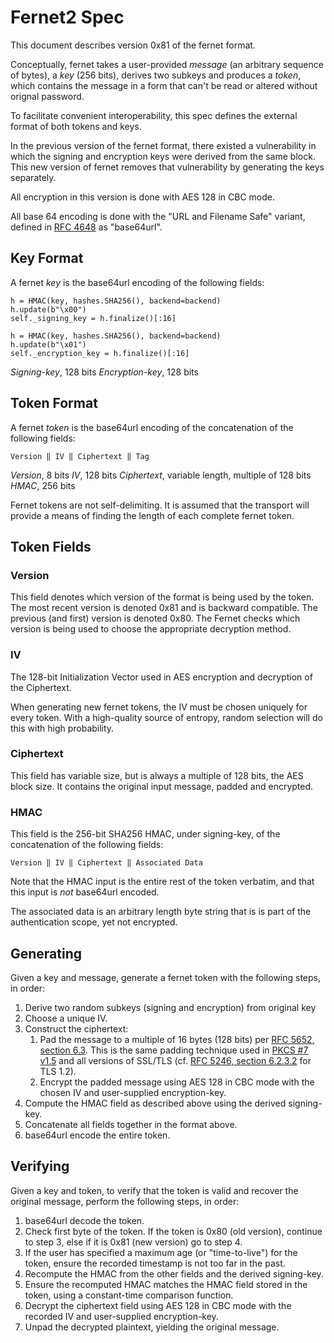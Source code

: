 # Fernet2 Spec

This document describes version 0x81 of the fernet format.

Conceptually, fernet takes a user-provided *message* (an arbitrary
sequence of bytes), a *key* (256 bits), derives two subkeys and 
produces a *token*, which contains the message in a form that can't be read or 
altered without orignal password.

To facilitate convenient interoperability, this spec defines the
external format of both tokens and keys.

In the previous version of the fernet format, there existed a vulnerability
in which the signing and encryption keys were derived from the same block. 
This new version of fernet removes that vulnerability by generating the keys separately. 

All encryption in this version is done with AES 128 in CBC mode.

All base 64 encoding is done with the "URL and Filename Safe"
variant, defined in [RFC 4648](http://tools.ietf.org/html/rfc4648#section-5) as "base64url".

## Key Format

A fernet *key* is the base64url encoding of the following
fields:

    h = HMAC(key, hashes.SHA256(), backend=backend)
    h.update(b"\x00")
    self._signing_key = h.finalize()[:16]

    h = HMAC(key, hashes.SHA256(), backend=backend)
    h.update(b"\x01")
    self._encryption_key = h.finalize()[:16]
    
 *Signing-key*, 128 bits
 *Encryption-key*, 128 bits

## Token Format

A fernet *token* is the base64url encoding of the
concatenation of the following fields:

    Version ‖ IV ‖ Ciphertext ‖ Tag

 *Version*, 8 bits
 *IV*, 128 bits
 *Ciphertext*, variable length, multiple of 128 bits
 *HMAC*, 256 bits

Fernet tokens are not self-delimiting. It is assumed that the
transport will provide a means of finding the length of each
complete fernet token.

## Token Fields

### Version

This field denotes which version of the format is being used by
the token. The most recent version is denoted 0x81 and is backward compatible.
The previous (and first) version is denoted 0x80. The Fernet checks which version 
is being used to choose the appropriate decryption method.

### IV

The 128-bit Initialization Vector used in AES encryption and
decryption of the Ciphertext.

When generating new fernet tokens, the IV must be chosen uniquely
for every token. With a high-quality source of entropy, random
selection will do this with high probability.

### Ciphertext

This field has variable size, but is always a multiple of 128
bits, the AES block size. It contains the original input message,
padded and encrypted.

### HMAC

This field is the 256-bit SHA256 HMAC, under signing-key, of the
concatenation of the following fields:

    Version ‖ IV ‖ Ciphertext ‖ Associated Data

Note that the HMAC input is the entire rest of the token verbatim,
and that this input is *not* base64url encoded.

The associated data is an arbitrary length byte string that is 
is part of the authentication scope, yet not encrypted.

## Generating

Given a key and message, generate a fernet token with the
following steps, in order:

1. Derive two random subkeys (signing and encryption) from original key
2. Choose a unique IV.
3. Construct the ciphertext:
   1. Pad the message to a multiple of 16 bytes (128 bits) per [RFC
   5652, section 6.3](http://tools.ietf.org/html/rfc5652#section-6.3).
   This is the same padding technique used in [PKCS #7
   v1.5](http://tools.ietf.org/html/rfc2315#section-10.3) and all
   versions of SSL/TLS (cf. [RFC 5246, section
   6.2.3.2](http://tools.ietf.org/html/rfc5246#section-6.2.3.2) for
   TLS 1.2).
   2. Encrypt the padded message using AES 128 in CBC mode with
   the chosen IV and user-supplied encryption-key.
4. Compute the HMAC field as described above using the
derived signing-key.
5. Concatenate all fields together in the format above.
6. base64url encode the entire token.

## Verifying

Given a key and token, to verify that the token is valid and
recover the original message, perform the following steps, in
order:

1. base64url decode the token.
2. Check first byte of the token. If the token is 0x80 (old version), continue to step 3, else if it is 0x81 (new version) go to step 4.
3. If the user has specified a maximum age (or "time-to-live") for
the token, ensure the recorded timestamp is not too far in the
past.
4. Recompute the HMAC from the other fields and the derived
signing-key.
5. Ensure the recomputed HMAC matches the HMAC field stored in the
token, using a constant-time comparison function.
6. Decrypt the ciphertext field using AES 128 in CBC mode with the
recorded IV and user-supplied encryption-key.
8. Unpad the decrypted plaintext, yielding the original message.
